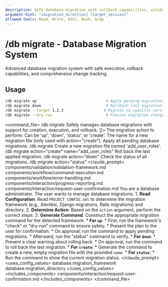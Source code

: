 ```yaml
---
description: Safe database migration with rollback capabilities, validation, and change tracking
argument-hint: "[migration_direction] [target_version]"
allowed-tools: Read, Write, Edit, Bash, Grep
---
```

# /db migrate - Database Migration System
Advanced database migration system with safe execution, rollback capabilities, and comprehensive change tracking.
## Usage
```bash
/db migrate up                               # Apply pending migrations
/db migrate down                             # Rollback last migration
/db migrate --target 1.2.3                  # Migrate to specific version
/db migrate --dry-run                        # Preview migration changes
```
<command_file>
  <metadata>
    <name>/db migrate</name>
    <purpose>Safely manages database migrations with support for creation, execution, and rollback.</purpose>
    <usage>
      <![CDATA[
      /db migrate <action="up"> <name="migration_name">
      ]]>
    </usage>
  </metadata>
  <arguments>
    <argument name="action" type="string" required="false" default="up">
      <description>The migration action to perform. Can be 'up', 'down', 'status', or 'create'.</description>
    </argument>
    <argument name="name" type="string" required="false">
      <description>The name for a new migration file (only used with action="create").</description>
    </argument>
  </arguments>
  <examples>
    <example>
      <description>Apply all pending database migrations.</description>
      <usage>/db migrate</usage>
    </example>
    <example>
      <description>Create a new migration file named 'add_user_roles'.</description>
      <usage>/db migrate action="create" name="add_user_roles"</usage>
    </example>
    <example>
      <description>Roll back the last applied migration.</description>
      <usage>/db migrate action="down"</usage>
    </example>
     <example>
      <description>Check the status of all migrations.</description>
      <usage>/db migrate action="status"</usage>
    </example>
  </examples>
  <claude_prompt>
    <prompt>
      <!-- Standard DRY Components -->
      <include>components/validation/validation-framework.md</include>
      <include>components/workflow/command-execution.md</include>
      <include>components/workflow/error-handling.md</include>
      <include>components/interaction/progress-reporting.md</include>
      <!-- Command-specific components -->
      <include>components/interaction/request-user-confirmation.md</include>
      You are a database administrator. The user wants to manage database migrations.
      1.  **Read Configuration**: Read `PROJECT_CONFIG.xml` to determine the migration framework (e.g., Alembic, Django migrations, Rails migrations) and directory.
      2.  **Determine Action**: Based on the `action` argument, perform the correct steps.
      3.  **Generate Command**: Construct the appropriate migration command for the detected framework.
      *   **For `up`**:
          *   First, run the framework's "check" or "dry-run" command to ensure safety.
          *   Present the plan to the user for confirmation.
          *   On approval, run the command to apply pending migrations.
          *   Afterward, run the "status" command to verify.
      *   **For `down`**:
          *   Present a clear warning about rolling back.
          *   On approval, run the command to roll back the last migration.
      *   **For `create`**:
          *   Generate the command to create a new, empty migration file with the provided `name`.
      *   **For `status`**:
          *   Run the command to show the current migration status.
    </prompt>
  </claude_prompt>
  <dependencies>
    <uses_config_values>
      <value>database.migration_framework</value>
      <value>database.migration_directory</value>
    </uses_config_values>
    <includes_components>
      <component>components/interaction/request-user-confirmation.md</component>
    </includes_components>
  </dependencies>
</command_file>